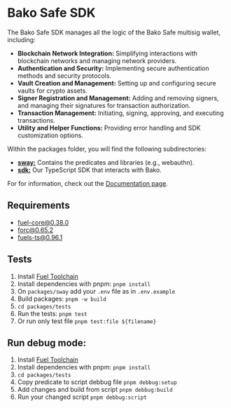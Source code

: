 # Bako Safe SDK

The Bako Safe SDK manages all the logic of the Bako Safe multisig wallet, including:

- **Blockchain Network Integration:** Simplifying interactions with blockchain networks and managing network providers.
- **Authentication and Security:** Implementing secure authentication methods and security protocols.
- **Vault Creation and Management:** Setting up and configuring secure vaults for crypto assets.
- **Signer Registration and Management:** Adding and removing signers, and managing their signatures for transaction authorization.
- **Transaction Management:** Initiating, signing, approving, and executing transactions.
- **Utility and Helper Functions:** Providing error handling and SDK customization options.

Within the packages folder, you will find the following subdirectories:

- **[sway:](https://github.com/Bako-Labs/bako-safe/tree/main/packages/sdk)** Contains the predicates and libraries (e.g., webauthn).
- **[sdk:](https://github.com/Bako-Labs/bako-safe/tree/main/packages/sdk)** Our TypeScript SDK that interacts with Bako.

For for information, check out the [Documentation page](https://doc-safe.bako.global/).

## Requirements

- fuel-core@0.38.0
- forc@0.65.2
- fuels-ts@0.96.1

## Tests

1. Install [Fuel Toolchain](https://docs.fuel.network/guides/installation/)
2. Install dependencies with pnpm: `pnpm install`
3. On `packages/sway` add your `.env` file as in `.env.example`
4. Build packages: `pnpm -w build`
5. `cd packages/tests`
6. Run the tests: `pnpm test`
7. Or run only test file `pnpm test:file ${filename}`

## Run debug mode:

1. Install [Fuel Toolchain](https://docs.fuel.network/guides/installation/)
2. Install dependencies with pnpm: `pnpm install`
3. `cd packages/tests`
4. Copy predicate to script debbug file `pnpm debbug:setup`
5. Add changes and build from script `pnpm debbug:build`
6. Run your changed script `pnpm debbug:script`
